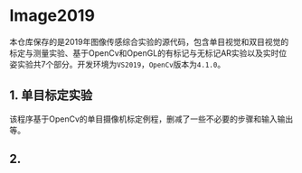 # Image2019
  本仓库保存的是2019年图像传感综合实验的源代码，包含单目视觉和双目视觉的标定与测量实验、基于OpenCv和OpenGL的有标记与无标记AR实验以及实时位姿实验共7个部分。开发环境为`VS2019`，`OpenCv`版本为`4.1.0`。
## 1. 单目标定实验
  该程序基于OpenCv的单目摄像机标定例程，删减了一些不必要的步骤和输入输出等。
## 2. 
